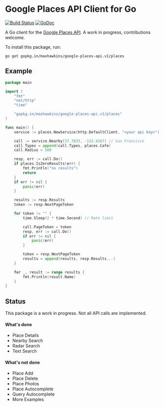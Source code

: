 # Google Places API Client for Go

[![Build Status](https://travis-ci.org/maxhawkins/google-places-api.png)](https://travis-ci.org/maxhawkins/google-places-api)
[![GoDoc](https://godoc.org/github.com/maxhawkins/google-places-api/places?status.svg)](http://godoc.org/github.com/maxhawkins/google-places-api/places)

A Go client for the [Google Places API](https://developers.google.com/places/webservice/). A work in progress, contributions welcome.

To install this package, run:

```
go get gopkg.in/maxhawkins/google-places-api.v1/places
```

## Example

``` go
package main

import (
    "fmt"
    "net/http"
    "time"

    "gopkg.in/maxhawkins/google-places-api.v1/places"
)

func main() {
    service := places.NewService(http.DefaultClient, "<your api key>")

    call := service.Nearby(37.7833, -122.4167) // San Francisco
    call.Types = append(call.Types, places.Cafe)
    call.Radius = 500

    resp, err := call.Do()
    if places.IsZeroResults(err) {
        fmt.Println("no results")
        return
    }
    if err != nil {
        panic(err)
    }

    results := resp.Results
    token := resp.NextPageToken

    for token != "" {
        time.Sleep(2 * time.Second) // Rate limit

        call.PageToken = token
        resp, err := call.Do()
        if err != nil {
            panic(err)
        }

        token = resp.NextPageToken
        results = append(results, resp.Results...)
    }

    for _, result := range results {
        fmt.Println(result.Name)
    }
}
```

## Status

This package is a work in progress. Not all API calls are implemented.

#### What's done

* Place Details
* Nearby Search
* Radar Search
* Text Search

#### What's not done

* Place Add
* Place Delete
* Place Photos
* Place Autocomplete
* Query Autocomplete
* More Examples
